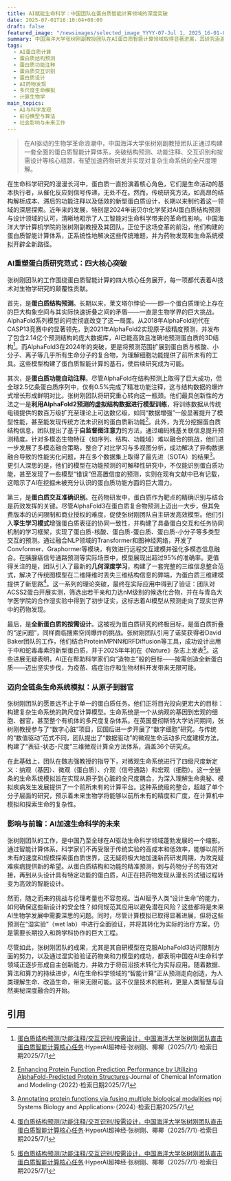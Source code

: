 ```yaml
---
title: AI赋能生命科学：中国团队在蛋白质智能计算领域的深度突破
date: 2025-07-01T16:10:04+08:00
draft: false
featured_image: "/newsimages/selected_image_YYYY-07-Jul 1, 2025_16-01-09-204.jpg"
summary: 中国海洋大学张树刚副教授团队在AI蛋白质智能计算领域取得显著进展，其研究涵盖结构预测、功能注释、交互识别和按需设计四大核心任务。通过创新性地利用AI模型（包括AlphaFold及其自研方法）解决传统生物学挑战，团队不仅加速了药物发现过程，更致力于构建从原子到器官的复杂生命系统多尺度模拟体系，预示着AI在生命科学研究中更广阔的未来应用与深远影响。
tags: 
  - AI蛋白质计算
  - 蛋白质结构预测
  - 蛋白质功能注释
  - 蛋白质交互识别
  - 蛋白质设计
  - AI药物发现
  - 多尺度生命模拟
  - 计算生物学
main_topics: 
  - AI与科学发现
  - 前沿模型与算法
  - 社会影响与未来工作
---
```


> 在AI驱动的生物学革命浪潮中，中国海洋大学张树刚副教授团队正通过构建一套全面的蛋白质智能计算体系，突破结构预测、功能注释、交互识别和按需设计等核心瓶颈，有望加速药物研发并实现对复杂生命系统的全尺度理解。

在生命科学研究的漫漫长河中，蛋白质一直扮演着核心角色，它们是生命活动的基本执行者，从催化反应到信号传递，无处不在。然而，传统研究方法，如高昂的结构解析成本、滞后的功能注释以及低效的新型蛋白质设计，长期以来制约着这一领域的深层探索。近年来的发展，特别是2024年诺贝尔化学奖对AI蛋白质结构预测与设计领域的认可，清晰地昭示了人工智能对生命科学带来的革命性影响。中国海洋大学计算机学院的张树刚副教授及其团队，正位于这场变革的前沿，他们构建的蛋白质智能计算体系，正系统性地解决这些传统难题，并为药物发现和生命系统模拟开辟全新路径。

### AI重塑蛋白质研究范式：四大核心突破

张树刚团队的工作围绕蛋白质智能计算的四大核心任务展开，每一项都代表着AI技术对生物学研究的颠覆性贡献。

首先，是**蛋白质结构预测**。长期以来，莱文塔尔悖论——即一个蛋白质理论上存在的巨大构象空间与其实际快速折叠之间的矛盾——一直是生物学界的巨大挑战。AlphaFold系列模型的问世彻底改变了这一局面。从2018年AlphaFold初代在CASP13竞赛中的显著领先，到2021年AlphaFold2实现原子级精度预测，并发布了包含2.14亿个预测结构的庞大数据库，AI已能高效且准确地预测蛋白质的3D结构[^1]。而AlphaFold3在2024年的突破，更是将预测范围扩展到蛋白质与核酸、小分子、离子等几乎所有生命分子的复合物，为理解细胞功能提供了前所未有的工具。这些模型构建了蛋白质智能计算的基石，使后续研究成为可能。

其次，是**蛋白质功能自动注释**。尽管AlphaFold在结构预测上取得了巨大成功，但全球2.5亿条蛋白质序列中，仅有0.5%完成了精准功能注释，这与结构数据的爆炸式增长形成鲜明对比。张树刚团队将研究重心转向这一瓶颈。他们最具创新性的方法之一是**利用AlphaFold2预测的虚拟结构数据进行模型训练**，将训练数据从传统电镜提供的数百万级扩充至理论上可达数亿级，如同“数据增强”一般显著提升了模型性能，甚至能发现传统方法未识别的蛋白质新功能[^2]。此外，为充分挖掘蛋白质结构信息，团队提出了基于**自监督图注意力**的方法，通过编码残基关联信息提升预测精度。针对多模态生物特征（如序列、结构、功能域）难以融合的挑战，他们进一步发展了多模态融合策略，整合了对比学习与多视图分析，成功解决了异构数据融合导致的性能劣化问题，并在多个数据集上取得了最先进（SOTA）的结果[^3]。更引人深思的是，他们的模型在功能预测的可解释性研究中，不仅能识别蛋白质功能，甚至发现了一些模型“错误”但高置信度的预测，实则在现有文献中已有记载，这暗示了AI在挖掘未被充分认识的蛋白质功能方面的巨大潜力。

第三，是**蛋白质交互准确识别**。在药物研发中，蛋白质作为靶点的精确识别与结合是药效发挥的关键。尽管AlphaFold3在蛋白质复合物预测上迈出一大步，但其免费版本的访问限制和商业授权的难度，促使张树刚团队自主研发高效模型。他们引入**孪生学习模式**增强蛋白质表征的协同一致性，并构建了具备蛋白交互和任务协同机制的学习框架，实现了蛋白质-核酸、蛋白质-蛋白质、蛋白质-小分子等多类型交互的预测。通过融合NLP领域的Transformer和图神经网络，开发了Convformer、Graphormer等模块，有效进行远程交互建模并强化多模态信息融合。在胰腺癌信号通路预测等实际场景中，模型展现出超过95%的准确率。更值得关注的是，团队引入了最新的**几何深度学习**，构建了一套完整的三维信息整合范式，解决了传统图模型在二维降维时丢失三维结构信息的弊端，为蛋白质三维建模提供了新思路[^4]。这一系列的理论突破，最终在实际应用中得到了验证：团队对ACSS2蛋白开展实测，筛选出若干亲和力达nM级别的候选化合物，并在与青岛大学医学院的合作湿实验中得到了初步证实，这标志着AI模型从预测走向了现实世界中的药物发现。

最后，是**全新蛋白质的按需设计**。这被视为蛋白质研究的终极目标，是蛋白质折叠的“逆问题”，同样面临搜索空间爆炸的挑战。张树刚团队引用了诺奖获得者David Baker团队的工作，他们结合ProteinMPNN和RFDiffusion等工具，成功设计出用于中和蛇毒毒素的新型蛋白质，并于2025年年初在《Nature》杂志上发表[^5]。这些进展无疑表明，AI正在帮助科学家们向“造物主”般的目标——按需创造全新蛋白质——迈出坚实步伐，为疫苗、癌症治疗和生物材料开发带来无限可能。

### 迈向全链条生命系统模拟：从原子到器官

张树刚团队的愿景远不止于单一的蛋白质任务。他们正将目光投向更宏大的目标：构建复杂生命系统的跨尺度计算模型。生命系统是一个从纳观的基因到宏观的细胞、器官，甚至整个有机体的多尺度复杂体系。在英国曼彻斯特大学访问期间，张树刚教授参与了“数字心脏”项目，回国后进一步开展了“数字细胞”研究。与传统的“数值驱动”范式不同，团队提出了“数据驱动”的微观生命活动多尺度建模方法，构建了“表征-状态-尺度”三维微观计算全方法体系，涵盖36个研究点。

在此基础上，团队在魏志强教授的指导下，对微观生命系统进行了四级尺度新定义：纳观（基因）、微观（蛋白质）、介观（信号通路）和宏观（细胞）。这一全链条的生命系统模拟旨在实现从原子到心脏的全尺度耦合，为深入理解生命奥秘、模拟疾病发生发展提供了一个前所未有的计算平台。这种系统级的整合，超越了单个分子层面的研究，预示着未来生物学将能够以前所未有的精度和广度，在计算机中模拟和探索生命的复杂性。

### 影响与前瞻：AI加速生命科学的未来

张树刚团队的工作，是中国乃至全球在AI驱动生命科学领域蓬勃发展的一个缩影。通过智能计算体系，科学家们不再受限于传统实验的高成本和低效率，能够以前所未有的速度和规模探索蛋白质世界，这无疑将极大地加速新药研发周期，为攻克疑难疾病提供新的希望。从蛋白质结构和功能的精准预测，到与药物分子的有效对接，再到从头设计具有特定功能的蛋白质，AI正在把药物发现从漫长的试错过程转变为高效的智能设计。

然而，随之而来的挑战与伦理考量也不容忽视。当AI赋予人类“设计生命”的能力，如何确保这些新设计的安全性？如何规范其应用以避免潜在风险？这些都将是未来AI生物学发展中需要深思的问题。同时，尽管计算模拟已取得显著进展，但将这些预测在“湿实验”（wet lab）中进行全面验证，并将其转化为实际的治疗方案，仍是需要长期投入和跨学科协作的巨大工程。

尽管如此，张树刚团队的成果，尤其是其自研模型在克服AlphaFold3访问限制方面的努力，以及通过湿实验验证药物亲和力模型的成功，都表明中国在AI生命科学领域正逐步形成自主创新能力，并致力于将前沿技术转化为实际应用。随着数据、算法和算力的持续进步，AI在生命科学领域的“智能计算”正从预测走向创造，为人类理解生命、改造生命，带来无限可能。这不仅是技术的胜利，更是人类智慧与自然奥秘深度融合的开始。

## 引用

[^1]: [蛋白质结构预测/功能注释/交互识别/按需设计，中国海洋大学张树刚团队直击蛋白质智能计算核心任务](https://m.36kr.com/p/3360026500466441)·HyperAI超神经·张树刚、椰椰（2025/7/1）·检索日期2025/7/1
[^2]: [Enhancing Protein Function Prediction Performance by Utilizing AlphaFold-Predicted Protein Structures](https://pubs.acs.org/doi/10.1021/acs.jcim.2c00885)·Journal of Chemical Information and Modeling·（2022）·检索日期2025/7/1
[^3]: [Annotating protein functions via fusing multiple biological modalities](https://www.nature.com/articles/s42003-024-07411-y)·npj Systems Biology and Applications·（2024）·检索日期2025/7/1
[^4]: [蛋白质结构预测/功能注释/交互识别/按需设计，中国海洋大学张树刚团队直击蛋白质智能计算核心任务](https://m.36kr.com/p/3360026500466441)·HyperAI超神经·张树刚、椰椰（2025/7/1）·检索日期2025/7/1
[^5]: [蛋白质结构预测/功能注释/交互识别/按需设计，中国海洋大学张树刚团队直击蛋白质智能计算核心任务](https://m.36kr.com/p/3360026500466441)·HyperAI超神经·张树刚、椰椰（2025/7/1）·检索日期2025/7/1
